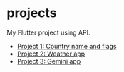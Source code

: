 # projects  

My  Flutter project using API.


- [Project 1:  Country name and flags](https://docs.flutter.dev/get-started/codelab)
- [Project 2:  Weather app ](https://docs.flutter.dev/cookbook)
-  [Project 3:  Gemini app ](https://docs.flutter.dev/cookbook)


